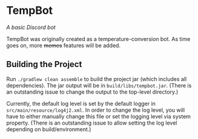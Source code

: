 # TempBot
*A basic Discord bot*

TempBot was originally created as a temperature-conversion bot. As time goes on, more ~~memes~~ features will be added.

## Building the Project
Run `./gradlew clean assemble` to build the project jar (which includes all dependencies). The jar output will be in `build/libs/tempbot.jar`. (There is an outstanding issue to change the output to the top-level directory.)

Currently, the default log level is set by the default logger in `src/main/resource/log4j2.xml`. In order to change the log level, you will have to either manually change this file or set the logging level via system property. (There is an outstanding issue to allow setting the log level depending on build/environment.)
